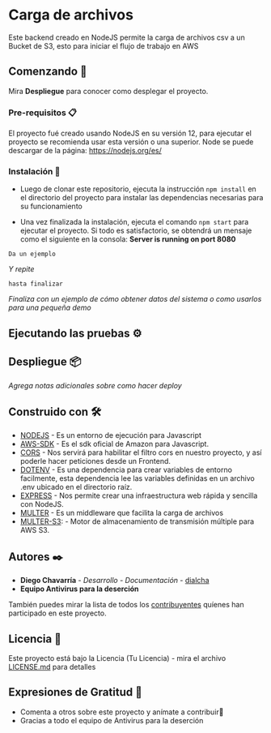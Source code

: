# Carga de archivos

Este backend creado en NodeJS permite la carga de archivos csv a un Bucket de S3, esto para iniciar el flujo de trabajo en AWS

## Comenzando 🚀

Mira **Despliegue** para conocer como desplegar el proyecto.


### Pre-requisitos 📋
El proyecto fué creado usando NodeJS en su versión 12, para ejecutar el proyecto se recomienda usar esta versión o una superior. Node se puede descargar de la página: https://nodejs.org/es/


### Instalación 🔧
* Luego de clonar este repositorio, ejecuta la instrucción ``` npm install ``` en el directorio del proyecto para instalar las dependencias necesarias para su funcionamiento

* Una vez finalizada la instalación, ejecuta el comando ``` npm start ``` para ejecutar el proyecto. Si todo es satisfactorio, se obtendrá un mensaje como el siguiente en la consola: **Server is running on port 8080**

```
Da un ejemplo
```

_Y repite_

```
hasta finalizar
```

_Finaliza con un ejemplo de cómo obtener datos del sistema o como usarlos para una pequeña demo_

## Ejecutando las pruebas ⚙️

## Despliegue 📦

_Agrega notas adicionales sobre como hacer deploy_

## Construido con 🛠️

* [NODEJS](https://nodejs.org/es/) - Es un entorno de ejecución para Javascript
* [AWS-SDK](https://aws.amazon.com/es/sdk-for-node-js/) - Es el sdk oficial de Amazon para Javascript.
* [CORS](https://github.com/expressjs/cors#readme) - Nos servirá para habilitar el filtro cors en nuestro proyecto, y así poderle hacer peticiones desde un Frontend.
* [DOTENV](https://www.npmjs.com/package/dotenv) - Es una dependencia para crear variables de entorno facilmente, esta dependencia lee las variables definidas en un archivo .env ubicado en el directorio raíz.
* [EXPRESS](http://expressjs.com/) - Nos permite crear una infraestructura web rápida y sencilla con NodeJS.
* [MULTER](https://github.com/expressjs/multer#readme) - Es un middleware que facilita la carga de archivos
* [MULTER-S3](https://github.com/badunk/multer-s3#readme): - Motor de almacenamiento de transmisión múltiple para AWS S3.


## Autores ✒️

* **Diego Chavarría** - *Desarrollo - Documentación* - [dialcha](https://github.com/Dialcha)
* **Equipo Antivirus para la deserción**

También puedes mirar la lista de todos los [contribuyentes](https://github.com/antivirusparaladesercion/backend_peopleAnalytics/network/dependencies) quíenes han participado en este proyecto. 

## Licencia 📄

Este proyecto está bajo la Licencia (Tu Licencia) - mira el archivo [LICENSE.md](LICENSE.md) para detalles

## Expresiones de Gratitud 🎁

* Comenta a otros sobre este proyecto y anímate a contribuir📢
* Gracias a todo el equipo de Antivirus para la deserción


